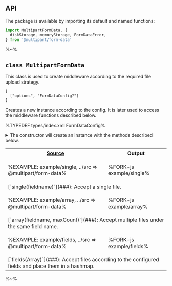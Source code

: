 ## API

The package is available by importing its default and named functions:

```js
import MultipartFormData, {
  diskStorage, memoryStorage, FormDataError,
} from '@multipart/form-data'
```

%~%

## `class MultipartFormData`

This class is used to create middleware according to the required file upload strategy.

```### constructor => MultipartFormData
[
  ["options", "FormDataConfig?"]
]
```

Creates a new instance according to the config. It is later used to access the middleware functions described below.

%TYPEDEF types/index.xml FormDataConfig%

<details>
<summary>
The constructor will create an instance with the methods described below.
</summary>

%TYPEDEF types/index.xml FormData%
</details>

<!-- ### `single` -->

<!-- Accept a single file. -->

<table>
<!-- block-start -->
<tr><th><a href="example">Source</a></th><th>Output</th></tr>
<tr><td>

%EXAMPLE: example/single, ../src => @multipart/form-data%
</td>
<td>

%FORK-js example/single%
</td></tr>
<tr><td colspan="2"><md2html>[`single(fieldname)`](###): Accept a single file.</md2html></td></tr>
<!-- block-start -->
<tr><td>

%EXAMPLE: example/array, ../src => @multipart/form-data%
</td>
<td>

%FORK-js example/array%
</td></tr>
<tr><td colspan="2"><md2html>[`array(fieldname, maxCount)`](###): Accept multiple files under the same field name.</md2html></td></tr>

<!-- block-start -->
<tr><td>

%EXAMPLE: example/fields, ../src => @multipart/form-data%
</td>
<td>

%FORK-js example/fields%
</td></tr>
<tr><td colspan="2"><md2html>[`fields(Array<FormDataField>)`](###): Accept files according to the configured fields and place them in a hashmap.</md2html></td></tr>
</table>

%~%